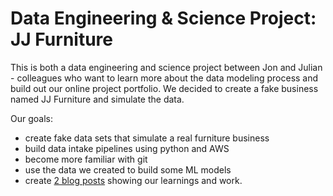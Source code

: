 # Data Engineering & Science Project: JJ Furniture

This is both a data engineering and science project between Jon and Julian - colleagues who want to learn more about the data modeling process and build out our online project portfolio. 
We decided to create a fake business named JJ Furniture and simulate the data. 

Our goals: 
- create fake data sets that simulate a real furniture business
- build data intake pipelines using python and AWS
- become more familiar with git
- use the data we created to build some ML models
- create [2 blog posts](https://julianswart.com) showing our learnings and work.  
